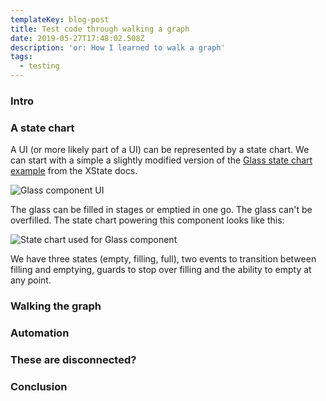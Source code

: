 ```yaml
---
templateKey: blog-post
title: Test code through walking a graph
date: 2019-05-27T17:48:02.508Z
description: 'or: How I learned to walk a graph'
tags:
  - testing
---
```

### Intro

### A state chart

A UI (or more likely part of a UI) can be represented by a state chart. We can start with a simple a slightly modified version of the [Glass state chart example](https://xstate.js.org/docs/guides/context.html#context) from the XState docs.

![Glass component UI](https://res.cloudinary.com/lazydayed/image/upload/v1559403349/glass-component_rkwr4f.png)

The glass can be filled in stages or emptied in one go. The glass can't be overfilled. The state chart powering this component looks like this:

![State chart used for Glass component](https://res.cloudinary.com/lazydayed/image/upload/v1559318478/glass-machine_eywwpc.png)

We have three states (empty, filling, full), two events to transition between filling and emptying, guards to stop over filling and the ability to empty at any point.

### Walking the graph

### Automation

### These are disconnected?


### Conclusion
